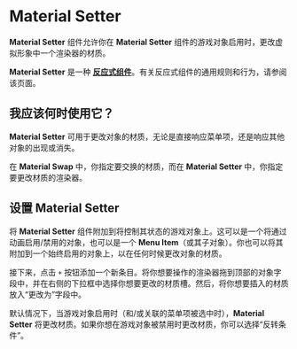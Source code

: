 ﻿# Material Setter



**Material Setter** 组件允许你在 **Material Setter** 组件的游戏对象启用时，更改虚拟形象中一个渲染器的材质。

**Material Setter** 是一种 [**反应式组件**](./index.md)。有关反应式组件的通用规则和行为，请参阅该页面。

## 我应该何时使用它？

**Material Setter** 可用于更改对象的材质，无论是直接响应菜单项，还是响应其他对象的出现或消失。

在 **Material Swap** 中，你指定要交换的材质，而在 **Material Setter** 中，你指定要更改材质的渲染器。

## 设置 Material Setter

将 **Material Setter** 组件附加到将控制其状态的游戏对象上。这可以是一个将通过动画启用/禁用的对象，也可以是一个 **Menu Item**（或其子对象）。你也可以将其附加到一个始终启用的对象上，以在任何时候更改对象的材质。

接下来，点击 `+` 按钮添加一个新条目。将你想要操作的渲染器拖到顶部的对象字段中，并在右侧的下拉框中选择你想要更改的材质槽。然后，将你想要插入的材质放入“更改为”字段中。

默认情况下，当游戏对象启用时（和/或关联的菜单项被选中时），**Material Setter** 将更改材质。如果你想在游戏对象被禁用时更改材质，你可以选择“反转条件”。
